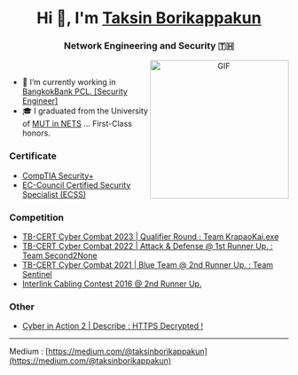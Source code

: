 <h1 align="center"> Hi 👋, I'm <a href="https://github.com/TaksinBo" target="blank"> Taksin Borikappakun</a></h1>
<h3 align="center">Network Engineering and Security 🇹🇭</h3>

<a target="_blank" align="center">
  <img align="right" top="500" height="250" width="250" alt="GIF" src="https://media.giphy.com/media/UuTIijN6ih5kzV9nNI/giphy.gif">
</a>

<br>

- 🥱 I’m currently working in <a href="https://www.bangkokbank.com/" target="blank">BangkokBank PCL. [Security Engineer]</a>
- 🎓 I graduated from the University of <a href="http://www.it.mut.ac.th/" target="blank">MUT in NETS</a>  ... First-Class honors.

### Certificate

- <a href="https://www.credly.com/badges/aeaa5b23-86a3-4e91-80de-1f30512e59f1/public_url" target="blank">CompTIA Security+</a>
- <a href="https://aspen.eccouncil.org/VerifyBadge?type=certification&a=BM61hlkI3mVffx36jda5wlfV0OK/3vk10SP0KKByn7g=" target="blank">EC-Council Certified Security Specialist (ECSS)</a>

### Competition
- <a href="https://www.facebook.com/TBCERT.Official/videos/1334215764141100/?mibextid=YxdKMJ" target="blank">TB-CERT Cyber Combat 2023 | Qualifier Round  : Team KrapaoKai.exe</a>
- <a href="https://www.facebook.com/TBCERT.Official/posts/pfbid0ty13eUFdcSyDWvexHGDwkP9zsZTTg5YyD5cvEE4ASRUHXPaqRmZRZ7KGm4REmEJfl" target="blank">TB-CERT Cyber Combat 2022 | Attack & Defense @ 1st Runner Up. : Team Second2None</a>
- <a href="https://www.facebook.com/TBCERT.Official/posts/pfbid027XCPMDbiZMGP4vFJJhNXasXrhRKMAV1cYi63uYkvw2VRUqwTAMLX3cMQsf2rw7Wzl" target="blank">TB-CERT Cyber Combat 2021 | Blue Team @ 2nd Runner Up. : Team Sentinel</a>
- <a href="http://www.thailandindustry.com/indust_newweb/news_preview.php?cid=22325" target="blank">Interlink Cabling Contest 2016 @ 2nd Runner Up.</a>


### Other
- <a href="https://web.facebook.com/media/set/?set=a.1283868098478793&type=3&_rdc=1&_rdr" target="blank">Cyber in Action 2  | Describe : HTTPS Decrypted ! </a>

---

Medium : [https://medium.com/@taksinborikappakun](https://medium.com/@taksinborikappakun)
